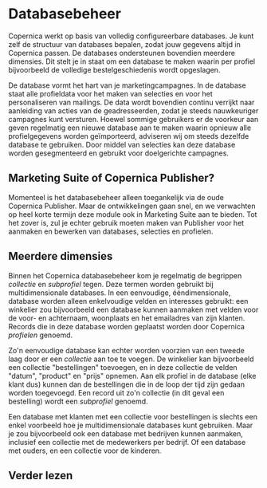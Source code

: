 Databasebeheer
==============

Copernica werkt op basis van volledig configureerbare databases. Je kunt 
zelf de structuur van databases bepalen, zodat jouw gegevens altijd in Copernica
passen. De databases ondersteunen bovendien meerdere dimensies. Dit 
stelt je in staat om een database te maken waarin per profiel bijvoorbeeld
de volledige bestelgeschiedenis wordt opgeslagen.

De database vormt het hart van je marketingcampagnes. In de database staat
alle profieldata voor het maken van selecties en voor het personaliseren van 
mailings. De data wordt bovendien continu verrijkt naar aanleiding van 
acties van de geadresseerden, zodat je steeds nauwkeuriger campagnes kunt
versturen. Hoewel sommige gebruikers er de voorkeur aan geven regelmatig een 
nieuwe database aan te maken waarin opnieuw alle profielgegevens worden 
geïmporteerd, adviseren wij om steeds dezelfde database te gebruiken. Door 
middel van selecties kan deze database worden gesegmenteerd en gebruikt voor 
doelgerichte campagnes.


Marketing Suite of Copernica Publisher?
---------------------------------------

Momenteel is het databasebeheer alleen toegankelijk via de oude Copernica
Publisher. Maar de ontwikkelingen gaan snel, en we verwachten op heel korte
termijn deze module ook in Marketing Suite aan te bieden. Tot het zover is,
zul je echter gebruik moeten maken van Publisher voor het aanmaken en bewerken
van databases, selecties en profielen.


Meerdere dimensies
------------------

Binnen het Copernica databasebeheer kom je regelmatig de begrippen *collectie*
en *subprofiel* tegen. Deze termen worden gebruikt bij multidimensionale 
databases. In een eenvoudige, ééndimensionale, database worden alleen 
enkelvoudige velden en interesses gebruikt: een winkelier zou bijvoorbeeld
een database kunnen aanmaken met velden voor de voor- en achternaam, woonplaats
en het emailadres van zijn klanten. Records die in deze database worden
geplaatst worden door Copernica *profielen* genoemd.

Zo'n eenvoudige database kan echter worden voorzien van een tweede laag door
er een *collectie* aan toe te voegen. De winkelier kan bijvoorbeeld een 
collectie "bestellingen" toevoegen, en in deze collectie de velden "datum", 
"product" en "prijs" opnemen. Aan elk profiel in de database (elke klant dus)
kunnen dan de bestellingen die in de loop der tijd zijn gedaan worden
toegevoegd. Een record uit zo'n collectie (in dit geval een bestelling) wordt
een *subprofiel* genoemd.

Een database met klanten met een collectie voor bestellingen is slechts
een enkel voorbeeld hoe je multidimensionale databases kunt gebruiken. Maar
je zou bijvoorbeeld ook een database met bedrijven kunnen aanmaken, inclusief
een collectie met de medewerkers per bedrijf. Of een database met ouders, en
een collectie voor de kinderen.


Verder lezen
------------



